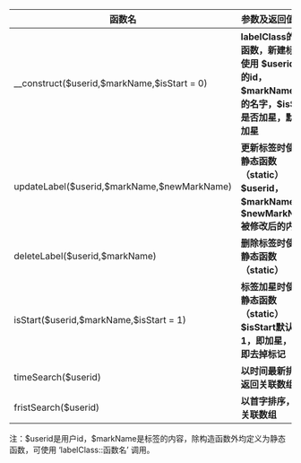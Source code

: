 | 函数名                                          | 参数及返回值说明                                                                                               |
|-------------------------------------------------|----------------------------------------------------------------------------------------------------------------|
| \__construct(\$userid,\$markName,\$isStart = 0) | **labelClass的构造函数，新建标签时使用 \$userid用户的id，\$markName标签的名字，\$isStart是否加星，默认不加星** |
| updateLabel(\$userid,\$markName,\$newMarkName)  | **更新标签时使用，静态函数（static） \$userid，\$markName，\$newMarkName被修改后的内容**                       |
| deleteLabel(\$userid,\$markName)                | **删除标签时使用，静态函数（static）**                                                                         |
| isStart(\$userid,\$markName,\$isStart = 1)      | **标签加星时使用，静态函数（static） \$isStart默认为1，即加星，传0即去掉标记**                                 |
| timeSearch(\$userid)                            | **以时间最新排序，返回关联数组**                                                                               |
| fristSearch(\$userid)                           | **以首字排序，返回关联数组**                                                                                   |

注：\$userid是用户id，\$markName是标签的内容，除构造函数外均定义为静态函数，可使用
‘labelClass::函数名’ 调用。
